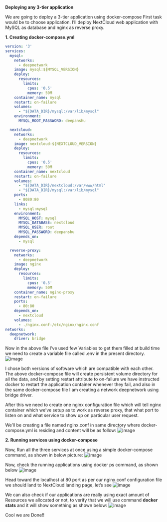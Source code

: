 **Deploying any 3-tier application**

We are going to deploy a 3-tier application using docker-compose
First task would be to choose application.
I’ll deploy NextCloud web application with MySQL as database and nginx as reverse proxy.

**1.	Creating docker-compose.yml**
```yaml
version: '3'
services:
  mysql:
    networks:
      - deepnetwork
    image: mysql:${MYSQL_VERSION}
    deploy:
      resources:
        limits:
          cpus: '0.5'
          memory: 50M
    container_name: mysql
    restart: on-failure
    volumes:
      - "${DATA_DIR}/mysql:/var/lib/mysql"
    environment: 
      MYSQL_ROOT_PASSWORD: deepanshu

  nextcloud:
    networks:
      - deepnetwork
    image: nextcloud:${NEXTCLOUD_VERSION}
    deploy:
      resources:
        limits:
          cpus: '0.5'
          memory: 50M
    container_name: nextcloud
    restart: on-failure
    volumes:
      - "${DATA_DIR}/nextcloud:/var/www/html"
      - "${DATA_DIR}/mysql:/var/lib/mysql"
    ports:
      - 8080:80
    links:
      - mysql:mysql
    environment:
      MYSQL_HOST: mysql
      MYSQL_DATABASE: nextcloud
      MYSQL_USER: root
      MYSQL_PASSWORD: deepanshu
    depends_on:
      - mysql

  reverse-proxy:
    networks:
      - deepnetwork
    image: nginx
    deploy:
      resources:
        limits:
          cpus: '0.5'
          memory: 50M
    container_name: nginx-proxy
    restart: on-failure
    ports:
      - 80:80
    depends_on:
      - nextcloud
    volumes:
      - ./nginx.conf:/etc/nginx/nginx.conf
networks:
  deepnetwork:
    driver: bridge
```
 
Now in the above file I’ve used few Variables to get them filled at build time we need to create a variable file called    .env in the present directory.
![image](https://user-images.githubusercontent.com/49090565/158077395-4eb9989c-c6b3-47e5-b80f-dca9e5b2c348.png)

 

I chose both versions of software which are compatible with each other.
The above docker-compose file will create persistent volume directory for all the data, and by setting restart attribute to on-failure we have instructed docker to restart the application container whenever they fail, and also in the same docker-compose file I am creating a network deepnetwork using bridge driver.

After this we need to create one nginx configuration file which will tell nginx container which we’ve setup as to work as reverse proxy, that what port to listen on and what service to show up on particular user request.

We’ll be creating a file named nginx.conf in same directory where docker-compose.yml is residing and content will be as follow:
![image](https://user-images.githubusercontent.com/49090565/158077411-c2739b60-3058-421d-8110-943b7688b177.png)


 

**2.	Running services using docker-compose**

Now, Run all the three services at once using a simple docker-compose command, as shown in below picture:
![image](https://user-images.githubusercontent.com/49090565/158077423-1f4c0fb3-cda8-4593-925f-7a7f1f84c70a.png)

 
Now, check the running applications using docker ps command, as shown below
![image](https://user-images.githubusercontent.com/49090565/158077429-f23c1e15-bd32-45f2-90a2-75e8e91212d6.png)

 
Head toward the localhost at 80 port  as per our nginx.conf configuration file we should land to NextCloud landing page, let’s see
![image](https://user-images.githubusercontent.com/49090565/158077442-5443b0b5-0490-41b6-a8e6-e139b6dbeb78.png)

We can also check if our applications are really using exact amount of Resources we allocated or not, to verify that we will use command **docker stats** and it will show something as shown below:
![image](https://user-images.githubusercontent.com/49090565/158077509-aae8358c-5f84-4680-b9f4-9066630718f1.png)



 

Cool we are Done!!
